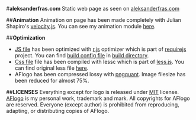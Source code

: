 #**aleksanderfras.com**
Static web page as seen on [aleksanderfras.com](http://goo.gl/gCEHKJ)

##**Animation**
Animation on page has been made completely with Julian Shapiro's [velocity.js](https://github.com/julianshapiro/velocity).
You can see my animation module [here](https://github.com/AlFra432/aleksanderfras.com/blob/master/js/afnimation.js).

##**Optimization**
- [JS file](https://github.com/AlFra432/aleksanderfras.com/blob/master/build/all.min.js) has been optimized with [r.js](https://github.com/jrburke/r.js) optimizer which is part of [requirejs](https://github.com/jrburke/requirejs) project. You can find [build config file](https://github.com/AlFra432/aleksanderfras.com/blob/master/build/build.js) in [build directory](https://github.com/AlFra432/aleksanderfras.com/tree/master/build).
- [Css file](https://github.com/AlFra432/aleksanderfras.com/blob/master/less/style.min.css) file has been compiled with lessc which is part of [less.js](https://github.com/less/less.js/). You can find original less file [here](https://github.com/AlFra432/aleksanderfras.com/blob/master/less/style.less).
- AFlogo has been compressed lossy with [pngquant](https://github.com/pornel/pngquant). Image filesize has been reduced for almost 75%.

##**LICENSES**
Everything except for logo is released under [MIT](http://opensource.org/licenses/MIT) license. [AFlogo](https://github.com/AlFra432/aleksanderfras.com/blob/master/images/logo/aflogo-o.png) is my personal work, trademark and mark. All copyrights for AFlogo are reserved. Everyone (except author) is prohibited from reproducing, adapting, or distributing copies of AFlogo. 